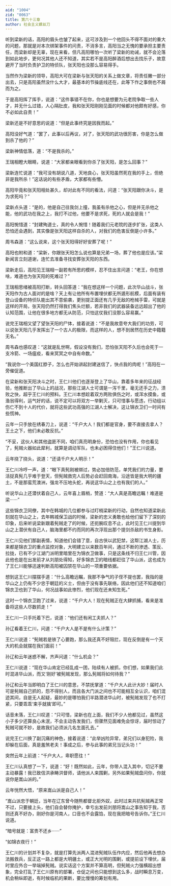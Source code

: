 ```yaml
---
aid: "1004"
zid: "0063"
title: 第六十三章
author: 社会主义螺丝刀
---
```


听到梁新的话，高阳的眉头也皱了起来，这可涉及到一个他回头不得不面对的重大的问题，那就是对本次绑架事件的问责，不消多言，高阳当之无愧的要承担主要责任，而梁新却是无辜，现在来看，但凡高阳哪怕一次听了梁新的劝诫，就不会沦落到如此地步，更何况其他人还不知道，其实若不是高阳醉酒后想出去找乐子，故意避开了当时负责护卫的特侦队，张天阳也没那么容易得手。

当然作为梁新的领导，高阳大可在梁新与张天阳的关系上做文章，将责任撇一部分出去，只是高阳虽然没什么大才，最基本的节操底线还在，此等下作之事倒也不屑而为之。

于是高阳挥了挥手，说道：“这件事错不在你，你也是想要为元老院争取一些人才，并无什么过错，人心隔肚皮，我和张天阳刚刚见面的时候都对他颇有好感，你不必如此自责！”

梁新还是不好意思的说道：“但是此事终究是因我而起。”

高阳没好气道：“罢了，此事以后再议，对了，张天阳的武功很厉害，你是怎么做到杀了他的？”

梁新神情低落，道：“不是我杀的。”

王瑞相瞪大眼睛，说道：“大家都亲眼看到你杀了张天阳，是怎么回事？”

梁新连忙说道：“我可没有胡说八道，天地良心，张天阳虽然死在我的手上，但绝非是我所杀！”这话说的有些矛盾，大家都有些懵。

高阳毕竟和张天阳相处甚久，却对此有不同的看法，问道：“张天阳跟你决斗，是为求死吗？”

梁新点头道：“是的，他是自己往我剑上撞，我虽有杀他之心，但是并无杀他之能，他的武功在我之上，我打不过他，他要不是求死，死的人就会是我！”

高阳惋惜道：“封建殉道士，真的令人惋惜！随着我们元老院的逐步扩张，这类人恐怕还会遇到，其实像是张天阳这样自杀的人，对我们的危害反倒是小许多。”

周韦森道：“这么说来，这个张天阳得好好安葬了呢！”

高阳也附和道：“梁新，你跟张天阳怎么说也算是兄弟一场，葬了他也是应该。”梁新闻言立刻道谢，连忙去准备寻找安葬张天阳的东西。

梁新走后，高阳见王瑞相一副若有所思的模样，忍不住出言问道：“老王，你在想啥，难道也为张天阳的死难过？”

王瑞相思绪被高阳打断，转头回答道：“我在想这样一个问题，此次华山战斗，张天阳作为古人面对的是啥？天上有让他所有布置埋伏都无所遁形航模，后面有装有登山设备的特侦队能出其不意偷袭，更别提正面还有几乎无敌的枪械手雷，可就是这样的开局，张天阳仍然打得我们焦头烂额，若非我们的武器装备远远超出了他的认知范围，让他在很多地方都无从防范，只怕这仗我们没那么容易赢。”

说完王瑞相又望了望张天阳的尸体，接着说道：“不是我故意夸大我们的功劳，可以说张天阳几乎发挥出了一个古人的极限，而这样的人，想不到居然在历史中籍籍无名。”

周韦森也感叹道：“这就是乱世啊，假设没有我们，恐怕张天阳不久后也会死于一支冷箭、一场瘟疫，看来冥冥之中自有命数。”

“我说你一个美国红脖子，怎么也开始讲起封建迷信了，快点我的肉呢！”高阳在一旁催促道。

在梁新和张天阳决斗之时，王仁川他们也逐渐登上了华山，靠着多年来的征战经验，他推断出了华山上的战况，那些江湖人士可谓是一泻千里，毫无还手之力，溃败之快，超乎王仁川的预料。王仁川本想趁着双方两败俱伤之时，或浑水摸鱼，或渔翁得利，运气好的话，说不定可以将双方一举剿灭，只可惜事与愿违，行动组以伤亡不到十人的代价，就将这些武功高强的江湖人士解决，这让锦衣卫们一时间有些慌神。

云年一只手放在绣春刀上，说道：“千户大人！我们都是官身，要不直接去拿人？王土之下，他们未必敢反抗。”

“不妥，这伙人和其他盗匪不同，咱们真亮明身份，恐怕也没有作用，你也看见了，髡贼火器如此犀利，就算是调动军队，也未必困得住他们！”王仁川说道。

云年挠了挠头，说道：“还请千户大人明示！”

王仁川冷哼一声，道：“眼下真髡刚被绑过，势必加倍防范，单凭我们的力量，要活捉真髡几乎难于登天，但髡贼救完人后势必会赶回南海，沿途皆是我大明的疆土，不是那蛮荒澳洲，强龙不压地头蛇，再说这华山之上也有我们的人。”

听说华山上还潜伏着自己人，云年喜上眉梢，赞道：“大人真是高瞻远瞩！难道是梁······”

这些锦衣卫同僚，其中在韩城的几位都参与过盯梢梁新的行动，自然也知道梁新此刻就在华山之上，去年韩城保卫战的时候，梁新的忠义勇敢也给他们留下了深刻的印象，后来听说梁新跟着髡贼走了的时候，还扼腕叹息不止，此时见王仁川提到华山之上潜伏有自己人，脑海里都不约而同的再次浮现出那个提剑杀敌的书生身影。

王仁川见他们那副表情，知道他们会错了意，自古侠以武犯禁，这帮江湖人士，历来都是锦衣卫的重点监控对象，大明建立以来数百年间，通过不断的渗透、策反、拉拢，已有不少江湖门派明里暗里在为锦衣卫做事，只是这条线不归王仁川管，因此他也是在出发前才从刘朋处得知，好多锦衣卫的暗线都赶往了华山派，这也成为了王仁川能够迅速判断高阳被囚禁在华山的一项重要依据。

想到这王仁川摆摆手道：“什么高瞻远瞩，我那不争气的子侄不提也罢，我指的是华山之上仍有不少忠于朝廷的义士，但由于没有事先联络，因此他们还不知道咱们锦衣卫也到了华山，何况战事如此惨烈，他们现在还未知生死。”

这时一个锦衣卫跑了过来，说道：“千户大人！现在髡贼正在大肆抓捕，看来是准备将这些人尽数抓走！”

王仁川一只手托着下巴，说道：“他们还有闲工夫抓人？”

孙辽看着王仁川，问道：“千户大人是不是有什么计策？”

王仁川说道：“髡贼若是铁了心要跑，那么我还真不好阻拦，现在反倒是有一个天大的机会就摆在我们面前！”

孙辽和云年迷惑不解，齐声问道：“什么机会？”

王仁川说道：“现在华山肯定已经乱成一团，陆续有人被抓，你们想，如果我们此时混进华山派，而又‘刚好’被髡贼发现，那么髡贼将如何待我？”

孙辽和云年当即明白了王仁川的意思，不禁抚掌道：“千户大人此计大妙！届时人可是髡贼自己抓的，怨不得别人，而且各大门派之间也不可能相互全认识，咱们混迹其间，自是无人起疑，最妙的是哪怕我们半路潜进华山时，被髡贼发现了也不打紧，只要乖乖‘束手就擒’即可。”

话音未落，王仁川叹道：“只可惜，梁新也在上面，我们不少人他都见过，虽然这小子多少还算良心未泯，不会主动告发我们，但骤然见面难免会惊讶，届时惊动了髡贼可就不妙，是故我们必须派几名生面孔去。”

说完王仁川换了副沉痛的神色，接着说道：“此举凶险异常，弟兄们以身犯险，我却躲在后面，真是羞煞老夫！事成之后，参与此事的弟兄当记头功！”

突然云年上前道：“千户大人，卑职愿往！”

王仁川认真想了一下，说道：“好！既然如此，云年，你带人混入其中，切记不要主动暴露！我已致信洪承畴洪督师，请他派人来围剿，另外如果髡贼盘问你，你就说你是嵩山派的。”

云年恍然大悟，“原来嵩山派是自己人！”

“嵩山派忠于朝廷，当年在辽东曾今随熊都督北拒外奴，此时过来共抗髡贼再正常不过，只要接上头，他们自会替你掩护，幸亏出发前刘朋将嵩山之事告知于我，否则还真不好办，刚好你是河南人，口音也不会露馅，现在我把暗号告诉你。”王仁川说道。

“暗号就是：富贵不还乡······”

“如锦衣夜行！”

王仁川的计划并不复杂，就是打算先派两人混进髡贼队伍作内应，然后他再去想办法搬救兵，反正这一路上都是大明疆土，或正大光明的围剿，或提前设下埋伏，届时里应外合一举端掉髡贼。说实话这个方案并不算高明，但髡贼火力强横超出想象，完全打乱了王仁川原有的部署，仓促之间也只能想到这么多，战时瞬息万变，机会稍纵即逝，有时候临机的果断，要比慢慢的筹划有用。
